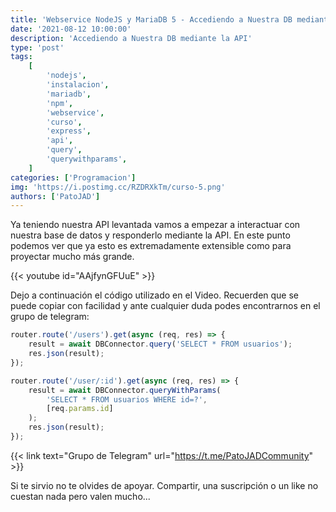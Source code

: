 ```yaml
---
title: 'Webservice NodeJS y MariaDB 5 - Accediendo a Nuestra DB mediante la API'
date: '2021-08-12 10:00:00'
description: 'Accediendo a Nuestra DB mediante la API'
type: 'post'
tags:
    [
        'nodejs',
        'instalacion',
        'mariadb',
        'npm',
        'webservice',
        'curso',
        'express',
        'api',
        'query',
        'querywithparams',
    ]
categories: ['Programacion']
img: 'https://i.postimg.cc/RZDRXkTm/curso-5.png'
authors: ['PatoJAD']
---
```


Ya teniendo nuestra API levantada vamos a empezar a interactuar con nuestra base de datos y responderlo mediante la API. En este punto podemos ver que ya esto es extremadamente extensible como para proyectar mucho más grande.

{{< youtube id="AAjfynGFUuE" >}}

Dejo a continuación el código utilizado en el Video. Recuerden que se puede copiar con facilidad y ante cualquier duda podes encontrarnos en el grupo de telegram:

```javascript
router.route('/users').get(async (req, res) => {
	result = await DBConnector.query('SELECT * FROM usuarios');
	res.json(result);
});

router.route('/user/:id').get(async (req, res) => {
	result = await DBConnector.queryWithParams(
		'SELECT * FROM usuarios WHERE id=?',
		[req.params.id]
	);
	res.json(result);
});
```

{{< link text="Grupo de Telegram" url="https://t.me/PatoJADCommunity" >}}

Si te sirvio no te olvides de apoyar. Compartir, una suscripción o un like no cuestan nada pero valen mucho...
